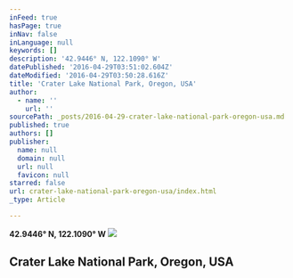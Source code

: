 ```yaml
---
inFeed: true
hasPage: true
inNav: false
inLanguage: null
keywords: []
description: '42.9446° N, 122.1090° W'
datePublished: '2016-04-29T03:51:02.604Z'
dateModified: '2016-04-29T03:50:28.616Z'
title: 'Crater Lake National Park, Oregon, USA'
author:
  - name: ''
    url: ''
sourcePath: _posts/2016-04-29-crater-lake-national-park-oregon-usa.md
published: true
authors: []
publisher:
  name: null
  domain: null
  url: null
  favicon: null
starred: false
url: crater-lake-national-park-oregon-usa/index.html
_type: Article

---
```

**42.9446° N, 122.1090° W**
![](https://s3-us-west-2.amazonaws.com/the-grid-img/p/d70da9ad0cfe5d1487ebf0e592b715b1500fcdda.jpg)

## Crater Lake National Park, Oregon, USA